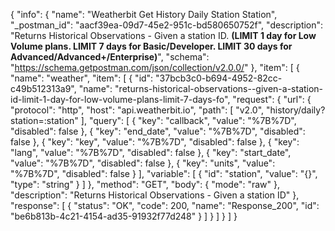 {
  "info": {
    "name": "Weatherbit Get History Daily Station Station",
    "_postman_id": "aacf39ea-09d7-45e2-951c-bd580650752f",
    "description": "Returns Historical Observations - Given a station ID. **(LIMIT 1 day for Low Volume plans. LIMIT 7 days for Basic/Developer. LIMIT 30 days for Advanced/Advanced+/Enterprise)**",
    "schema": "https://schema.getpostman.com/json/collection/v2.0.0/"
  },
  "item": [
    {
      "name": "weather",
      "item": [
        {
          "id": "37bcb3c0-b694-4952-82cc-c49b512313a9",
          "name": "returns-historical-observations--given-a-station-id-limit-1-day-for-low-volume-plans-limit-7-days-fo",
          "request": {
            "url": {
              "protocol": "http",
              "host": "api.weatherbit.io",
              "path": [
                "v2.0",
                "history/daily?station=:station"
              ],
              "query": [
                {
                  "key": "callback",
                  "value": "%7B%7D",
                  "disabled": false
                },
                {
                  "key": "end_date",
                  "value": "%7B%7D",
                  "disabled": false
                },
                {
                  "key": "key",
                  "value": "%7B%7D",
                  "disabled": false
                },
                {
                  "key": "lang",
                  "value": "%7B%7D",
                  "disabled": false
                },
                {
                  "key": "start_date",
                  "value": "%7B%7D",
                  "disabled": false
                },
                {
                  "key": "units",
                  "value": "%7B%7D",
                  "disabled": false
                }
              ],
              "variable": [
                {
                  "id": "station",
                  "value": "{}",
                  "type": "string"
                }
              ]
            },
            "method": "GET",
            "body": {
              "mode": "raw"
            },
            "description": "Returns Historical Observations - Given a station ID"
          },
          "response": [
            {
              "status": "OK",
              "code": 200,
              "name": "Response_200",
              "id": "be6b813b-4c21-4154-ad35-91932f77d248"
            }
          ]
        }
      ]
    }
  ]
}